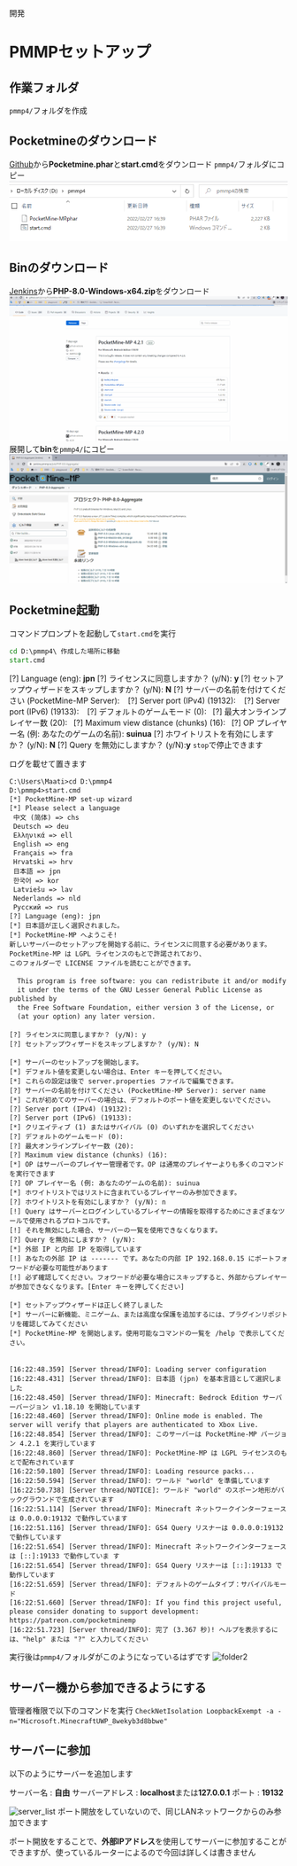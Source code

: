 開発
# PMMPセットアップ

## 作業フォルダ
`pmmp4/`フォルダを作成  
## Pocketmineのダウンロード
[Github](https://github.com/pmmp/PocketMine-MP/releases/tag/4.2.1)から**Pocketmine.phar**と**start.cmd**をダウンロード
`pmmp4/`フォルダにコピー
![folder](https://raw.githubusercontent.com/suinua/pmmp-_sample_code/master/articles/folder.png)
## Binのダウンロード
[Jenkins](https://jenkins.pmmp.io/job/PHP-8.0-Aggregate/)から**PHP-8.0-Windows-x64.zip**をダウンロード 
![download](https://raw.githubusercontent.com/suinua/pmmp-_sample_code/master/articles/download.gif)
展開して**bin**を`pmmp4/`にコピー
![download_bin](https://raw.githubusercontent.com/suinua/pmmp-_sample_code/master/articles/download_bin.gif)

## Pocketmine起動
コマンドプロンプトを起動して`start.cmd`を実行
```bat
cd D:\pmmp4\ 作成した場所に移動
start.cmd
```
[?] Language (eng): **jpn**
[?] ライセンスに同意しますか？ (y/N): **y**
[?] セットアップウィザードをスキップしますか？ (y/N): **N**
[?] サーバーの名前を付けてください (PocketMine-MP Server): ` `
[?] Server port (IPv4) (19132): ` `
[?] Server port (IPv6) (19133): ` `
[?] デフォルトのゲームモード (0):` `
[?] 最大オンラインプレイヤー数 (20):` `
[?] Maximum view distance (chunks) (16):` `
[?] OP プレイヤー名 (例: あなたのゲームの名前): **suinua**
[?] ホワイトリストを有効にしますか？ (y/N): **N**
[?] Query を無効にしますか？ (y/N):**y**
`stop`で停止できます

ログを載せて置きます
```
C:\Users\Maati>cd D:\pmmp4
D:\pmmp4>start.cmd
[*] PocketMine-MP set-up wizard
[*] Please select a language
 中文 (简体) => chs
 Deutsch => deu
 Ελληνικά => ell
 English => eng
 Français => fra
 Hrvatski => hrv
 日本語 => jpn
 한국어 => kor
 Latviešu => lav
 Nederlands => nld
 Pyccĸий => rus
[?] Language (eng): jpn
[*] 日本語が正しく選択されました。
[*] PocketMine-MP へようこそ!
新しいサーバーのセットアップを開始する前に、ライセンスに同意する必要があります。
PocketMine-MP は LGPL ライセンスのもとで許諾されており、
このフォルダーで LICENSE ファイルを読むことができます。

  This program is free software: you can redistribute it and/or modify
  it under the terms of the GNU Lesser General Public License as published by
  the Free Software Foundation, either version 3 of the License, or
  (at your option) any later version.

[?] ライセンスに同意しますか？ (y/N): y
[?] セットアップウィザードをスキップしますか？ (y/N): N

[*] サーバーのセットアップを開始します。
[*] デフォルト値を変更しない場合は、Enter キーを押してください。
[*] これらの設定は後で server.properties ファイルで編集できます。
[?] サーバーの名前を付けてください (PocketMine-MP Server): server name
[*] これが初めてのサーバーの場合は、デフォルトのポート値を変更しないでください。
[?] Server port (IPv4) (19132):
[?] Server port (IPv6) (19133):
[*] クリエイティブ (1) またはサバイバル (0) のいずれかを選択してください
[?] デフォルトのゲームモード (0):
[?] 最大オンラインプレイヤー数 (20):
[?] Maximum view distance (chunks) (16):
[*] OP はサーバーのプレイヤー管理者です。OP は通常のプレイヤーよりも多くのコマンドを実行できます
[?] OP プレイヤー名 (例: あなたのゲームの名前): suinua
[*] ホワイトリストではリストに含まれているプレイヤーのみ参加できます。
[?] ホワイトリストを有効にしますか？ (y/N): n
[!] Query はサーバーとログインしているプレイヤーの情報を取得するためにさまざまなツールで使用されるプロトコルです。
[!] それを無効にした場合、サーバーの一覧を使用できなくなります。
[?] Query を無効にしますか？ (y/N):
[*] 外部 IP と内部 IP を取得しています
[!] あなたの外部 IP は ------- です。あなたの内部 IP 192.168.0.15 にポートフォワードが必要な可能性があります
[!] 必ず確認してください。フォワードが必要な場合にスキップすると、外部からプレイヤーが参加できなくなります。[Enter キーを押してください]

[*] セットアップウィザードは正しく終了しました
[*] サーバーに新機能、ミニゲーム、または高度な保護を追加するには、プラグインリポジトリを確認してみてください
[*] PocketMine-MP を開始します。使用可能なコマンドの一覧を /help で表示してください。


[16:22:48.359] [Server thread/INFO]: Loading server configuration
[16:22:48.431] [Server thread/INFO]: 日本語 (jpn) を基本言語として選択しました
[16:22:48.450] [Server thread/INFO]: Minecraft: Bedrock Edition サーバーバージョン v1.18.10 を開始しています
[16:22:48.460] [Server thread/INFO]: Online mode is enabled. The server will verify that players are authenticated to Xbox Live.
[16:22:48.854] [Server thread/INFO]: このサーバーは PocketMine-MP バージョン 4.2.1 を実行しています
[16:22:48.860] [Server thread/INFO]: PocketMine-MP は LGPL ライセンスのもとで配布されています
[16:22:50.180] [Server thread/INFO]: Loading resource packs...
[16:22:50.594] [Server thread/INFO]: ワールド "world" を準備しています
[16:22:50.738] [Server thread/NOTICE]: ワールド "world" のスポーン地形がバックグラウンドで生成されています
[16:22:51.114] [Server thread/INFO]: Minecraft ネットワークインターフェースは 0.0.0.0:19132 で動作しています
[16:22:51.116] [Server thread/INFO]: GS4 Query リスナーは 0.0.0.0:19132 で動作しています
[16:22:51.654] [Server thread/INFO]: Minecraft ネットワークインターフェースは [::]:19133 で動作していま す
[16:22:51.654] [Server thread/INFO]: GS4 Query リスナーは [::]:19133 で動作しています
[16:22:51.659] [Server thread/INFO]: デフォルトのゲームタイプ：サバイバルモード
[16:22:51.660] [Server thread/INFO]: If you find this project useful, please consider donating to support development: https://patreon.com/pocketminemp
[16:22:51.723] [Server thread/INFO]: 完了 (3.367 秒)! ヘルプを表示するには、"help" または "?" と入力してください
```
実行後は`pmmp4/`フォルダがこのようになっているはずです
![folder2](https://raw.githubusercontent.com/suinua/pmmp-_sample_code/master/articles/folder2.gif)

## サーバー機から参加できるようにする
管理者権限で以下のコマンドを実行
`CheckNetIsolation LoopbackExempt -a -n="Microsoft.MinecraftUWP_8wekyb3d8bbwe"`

## サーバーに参加
以下のようにサーバーを追加します

サーバー名 : **自由**
サーバーアドレス : **localhost**または**127.0.0.1**
ポート : **19132**

![server_list](https://raw.githubusercontent.com/suinua/pmmp-_sample_code/master/articles/server_list.gif)
ポート開放をしていないので、同じLANネットワークからのみ参加できます

ポート開放をすることで、**外部IPアドレス**を使用してサーバーに参加することができますが、使っているルーターによるので今回は詳しくは書きません